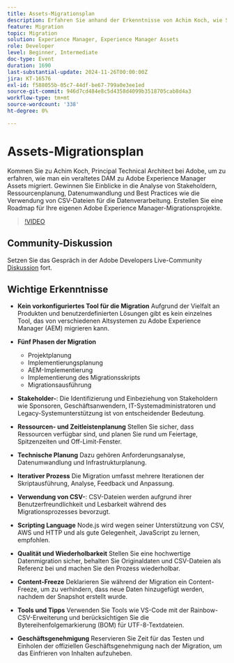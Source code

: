 ```yaml
---
title: Assets-Migrationsplan
description: Erfahren Sie anhand der Erkenntnisse von Achim Koch, wie Sie ein veraltetes DAM zu Adobe Experience Manager Assets migrieren. Sie decken Stakeholder-Analysen, Ressourcenplanung, Datenumwandlung und Best Practices wie die Verwendung von CSV-Dateien für die Datenverarbeitung ab.
feature: Migration
topic: Migration
solution: Experience Manager, Experience Manager Assets
role: Developer
level: Beginner, Intermediate
doc-type: Event
duration: 1690
last-substantial-update: 2024-11-26T00:00:00Z
jira: KT-16576
exl-id: f588055b-05c7-44df-be67-799a0e3ee1ed
source-git-commit: 946d7cd484e8c5d4358d4099b3518705cab8d4a3
workflow-type: tm+mt
source-wordcount: '338'
ht-degree: 0%

---
```


# Assets-Migrationsplan

Kommen Sie zu Achim Koch, Principal Technical Architect bei Adobe, um zu erfahren, wie man ein veraltetes DAM zu Adobe Experience Manager Assets migriert. Gewinnen Sie Einblicke in die Analyse von Stakeholdern, Ressourcenplanung, Datenumwandlung und Best Practices wie die Verwendung von CSV-Dateien für die Datenverarbeitung. Erstellen Sie eine Roadmap für Ihre eigenen Adobe Experience Manager-Migrationsprojekte.

>[!VIDEO](https://video.tv.adobe.com/v/3440403/?learn=on&enablevpops)

## Community-Diskussion

Setzen Sie das Gespräch in der Adobe Developers Live-Community [Diskussion](https://adobe.ly/4hKHpnF) fort.

## Wichtige Erkenntnisse

* **Kein vorkonfiguriertes Tool für die Migration** Aufgrund der Vielfalt an Produkten und benutzerdefinierten Lösungen gibt es kein einzelnes Tool, das von verschiedenen Altsystemen zu Adobe Experience Manager (AEM) migrieren kann.

* **Fünf Phasen der Migration**

   * Projektplanung
   * Implementierungsplanung
   * AEM-Implementierung
   * Implementierung des Migrationsskripts
   * Migrationsausführung

* **Stakeholder-**: Die Identifizierung und Einbeziehung von Stakeholdern wie Sponsoren, Geschäftsanwendern, IT-Systemadministratoren und Legacy-Systemunterstützung ist von entscheidender Bedeutung.

* **Ressourcen- und Zeitleistenplanung** Stellen Sie sicher, dass Ressourcen verfügbar sind, und planen Sie rund um Feiertage, Spitzenzeiten und Off-Limit-Fenster.

* **Technische Planung** Dazu gehören Anforderungsanalyse, Datenumwandlung und Infrastrukturplanung.

* **Iterativer Prozess** Die Migration umfasst mehrere Iterationen der Skriptausführung, Analyse, Feedback und Anpassung.

* **Verwendung von CSV-**: CSV-Dateien werden aufgrund ihrer Benutzerfreundlichkeit und Lesbarkeit während des Migrationsprozesses bevorzugt.

* **Scripting Language** Node.js wird wegen seiner Unterstützung von CSV, AWS und HTTP und als gute Gelegenheit, JavaScript zu lernen, empfohlen.

* **Qualität und Wiederholbarkeit** Stellen Sie eine hochwertige Datenmigration sicher, behalten Sie Originaldaten und CSV-Dateien als Referenz bei und machen Sie den Prozess wiederholbar.

* **Content-Freeze** Deklarieren Sie während der Migration ein Content-Freeze, um zu verhindern, dass neue Daten hinzugefügt werden, nachdem der Snapshot erstellt wurde.

* **Tools und Tipps** Verwenden Sie Tools wie VS-Code mit der Rainbow-CSV-Erweiterung und berücksichtigen Sie die Bytereihenfolgemarkierung (BOM) für UTF-8-Textdateien.

* **Geschäftsgenehmigung** Reservieren Sie Zeit für das Testen und Einholen der offiziellen Geschäftsgenehmigung nach der Migration, um das Einfrieren von Inhalten aufzuheben.
